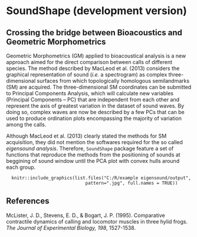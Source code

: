 # SoundShape (development version)

## Crossing the bridge between Bioacoustics and Geometric Morphometrics

Geometric Morphometrics (GM) applied to bioacoustical analysis is a new approach aimed for the direct comparison between calls of different species. The method described by MacLeod et al. (2013) considers the graphical representation of sound (*i.e.* a spectrogram) as complex three-dimensional surfaces from which topologically homologous semilandmarks (SM) are acquired. The three-dimensional SM coordinates can be submitted to Principal Components Analysis, which will calculate new variables (Principal Components – PC) that are independent from each other and represent the axis of greatest
variation in the dataset of sound waves. By doing so, complex waves are now be described by a few PCs that can be used to produce ordination plots encompassing the majority of variation among the calls.

Although MacLeod et al. (2013) clearly stated the methods for SM acquisition, they did not mention the softwares required for the so called *eigensound analysis*. Therefore, `SoundShape` package feature a set of functions that reproduce the methods from the positioning of sounds at beggining of sound window until the PCA plot with convex hulls around each group. 

```{r, out.width = "52%"}
  knitr::include_graphics(list.files("C:/R/example eigensound/output",
                              pattern=".jpg", full.names = TRUE)) 

```




## References
McLister, J. D., Stevens, E. D., & Bogart, J. P. (1995). Comparative contractile dynamics of calling and locomotor muscles in three hylid frogs. *The Journal of Experimental Biology, 198*, 1527-1538.
